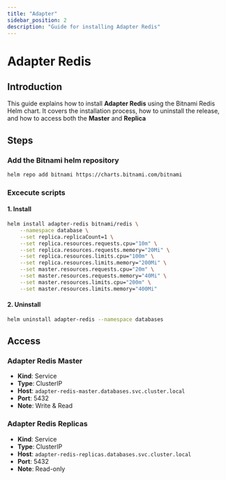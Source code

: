 ```yaml
---
title: "Adapter"
sidebar_position: 2
description: "Guide for installing Adapter Redis"
---
```

# Adapter Redis
## Introduction
This guide explains how to install **Adapter Redis** using the Bitnami Redis Helm chart. It covers the installation process, how to uninstall the release, and how to access both the **Master** and **Replica**
## Steps
### Add the Bitnami helm repository
```bash
helm repo add bitnami https://charts.bitnami.com/bitnami
```
### Excecute scripts
#### 1. Install
```bash
helm install adapter-redis bitnami/redis \
    --namespace database \
    --set replica.replicaCount=1 \
    --set replica.resources.requests.cpu="10m" \
    --set replica.resources.requests.memory="20Mi" \
    --set replica.resources.limits.cpu="100m" \
    --set replica.resources.limits.memory="200Mi" \
    --set master.resources.requests.cpu="20m" \
    --set master.resources.requests.memory="40Mi" \
    --set master.resources.limits.cpu="200m" \
    --set master.resources.limits.memory="400Mi"
```
#### 2. Uninstall
```bash
helm uninstall adapter-redis --namespace databases
```
## Access 
### Adapter Redis Master
- **Kind**: Service  
- **Type**: ClusterIP  
- **Host**: `adapter-redis-master.databases.svc.cluster.local`  
- **Port**: 5432
- **Note**: Write & Read
### Adapter Redis Replicas
- **Kind**: Service  
- **Type**: ClusterIP  
- **Host**: `adapter-redis-replicas.databases.svc.cluster.local`  
- **Port**: 5432
- **Note**: Read-only